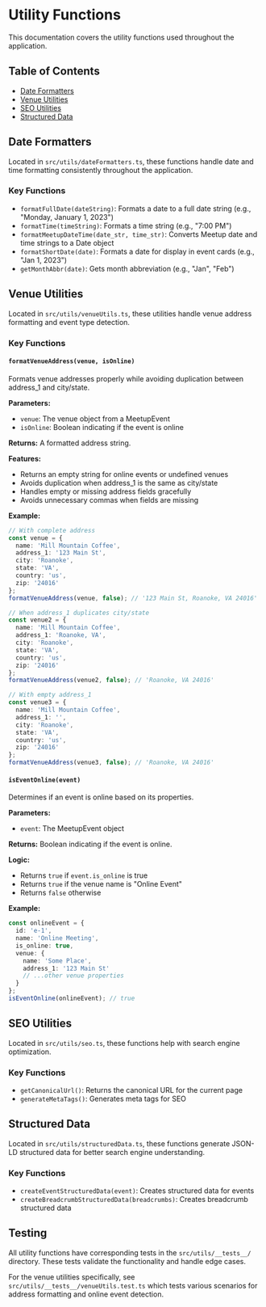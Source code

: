# Utility Functions

This documentation covers the utility functions used throughout the application.

## Table of Contents

- [Date Formatters](#date-formatters)
- [Venue Utilities](#venue-utilities)
- [SEO Utilities](#seo-utilities)
- [Structured Data](#structured-data)

## Date Formatters

Located in `src/utils/dateFormatters.ts`, these functions handle date and time formatting consistently throughout the application.

### Key Functions

- `formatFullDate(dateString)`: Formats a date to a full date string (e.g., "Monday, January 1, 2023")
- `formatTime(timeString)`: Formats a time string (e.g., "7:00 PM")
- `formatMeetupDateTime(date_str, time_str)`: Converts Meetup date and time strings to a Date object
- `formatShortDate(date)`: Formats a date for display in event cards (e.g., "Jan 1, 2023")
- `getMonthAbbr(date)`: Gets month abbreviation (e.g., "Jan", "Feb")

## Venue Utilities

Located in `src/utils/venueUtils.ts`, these utilities handle venue address formatting and event type detection.

### Key Functions

#### `formatVenueAddress(venue, isOnline)`

Formats venue addresses properly while avoiding duplication between address_1 and city/state.

**Parameters:**
- `venue`: The venue object from a MeetupEvent
- `isOnline`: Boolean indicating if the event is online

**Returns:**
A formatted address string.

**Features:**
- Returns an empty string for online events or undefined venues
- Avoids duplication when address_1 is the same as city/state
- Handles empty or missing address fields gracefully
- Avoids unnecessary commas when fields are missing

**Example:**
```typescript
// With complete address
const venue = {
  name: 'Mill Mountain Coffee',
  address_1: '123 Main St',
  city: 'Roanoke',
  state: 'VA',
  country: 'us',
  zip: '24016'
};
formatVenueAddress(venue, false); // '123 Main St, Roanoke, VA 24016'

// When address_1 duplicates city/state
const venue2 = {
  name: 'Mill Mountain Coffee',
  address_1: 'Roanoke, VA',
  city: 'Roanoke',
  state: 'VA',
  country: 'us',
  zip: '24016'
};
formatVenueAddress(venue2, false); // 'Roanoke, VA 24016'

// With empty address_1
const venue3 = {
  name: 'Mill Mountain Coffee',
  address_1: '',
  city: 'Roanoke',
  state: 'VA',
  country: 'us',
  zip: '24016'
};
formatVenueAddress(venue3, false); // 'Roanoke, VA 24016'
```

#### `isEventOnline(event)`

Determines if an event is online based on its properties.

**Parameters:**
- `event`: The MeetupEvent object

**Returns:**
Boolean indicating if the event is online.

**Logic:**
- Returns `true` if `event.is_online` is true
- Returns `true` if the venue name is "Online Event"
- Returns `false` otherwise

**Example:**
```typescript
const onlineEvent = {
  id: 'e-1',
  name: 'Online Meeting',
  is_online: true,
  venue: {
    name: 'Some Place',
    address_1: '123 Main St'
    // ...other venue properties
  }
};
isEventOnline(onlineEvent); // true
```

## SEO Utilities

Located in `src/utils/seo.ts`, these functions help with search engine optimization.

### Key Functions

- `getCanonicalUrl()`: Returns the canonical URL for the current page
- `generateMetaTags()`: Generates meta tags for SEO

## Structured Data

Located in `src/utils/structuredData.ts`, these functions generate JSON-LD structured data for better search engine understanding.

### Key Functions

- `createEventStructuredData(event)`: Creates structured data for events
- `createBreadcrumbStructuredData(breadcrumbs)`: Creates breadcrumb structured data

## Testing

All utility functions have corresponding tests in the `src/utils/__tests__/` directory. These tests validate the functionality and handle edge cases.

For the venue utilities specifically, see `src/utils/__tests__/venueUtils.test.ts` which tests various scenarios for address formatting and online event detection. 